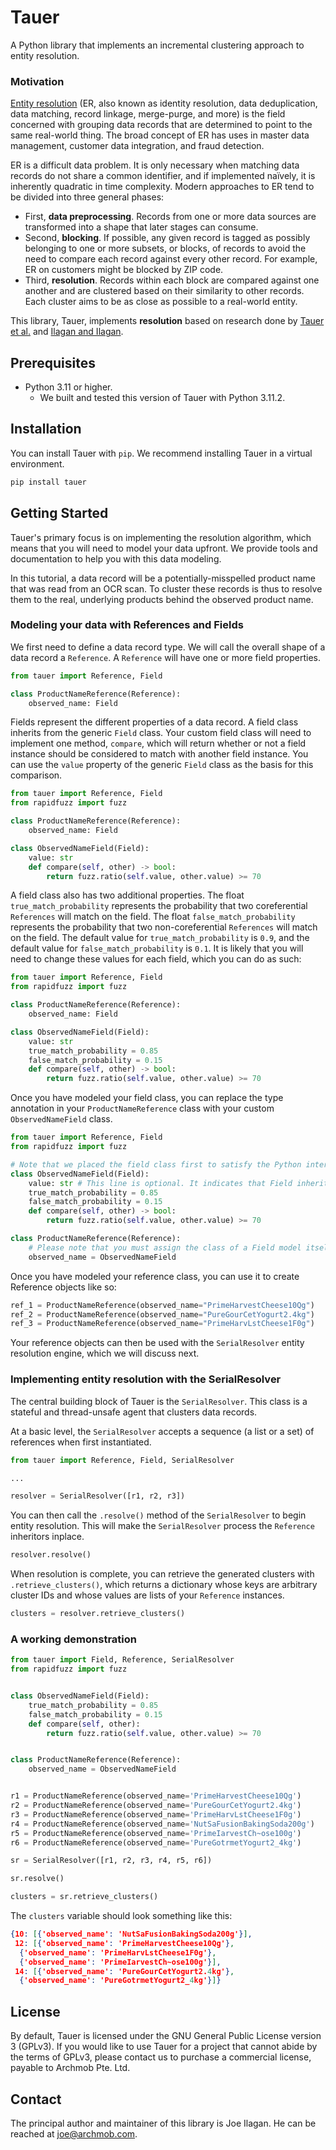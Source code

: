 # Tauer

A Python library that implements an incremental clustering approach to entity resolution.

### Motivation

[Entity resolution](https://en.wikipedia.org/wiki/Record_linkage) (ER, also known as identity resolution, data deduplication, data matching, record linkage, merge-purge, and more) is the field concerned with grouping data records that are determined to point to the same real-world thing. The broad concept of ER has uses in master data management, customer data integration, and fraud detection.

ER is a difficult data problem. It is only necessary when matching data records do not share a common identifier, and if implemented naïvely, it is inherently quadratic in time complexity. Modern approaches to ER tend to be divided into three general phases:

- First, **data preprocessing**. Records from one or more data sources are transformed into a shape that later stages can consume.
- Second, **blocking**. If possible, any given record is tagged as possibly belonging to one or more subsets, or blocks, of records to avoid the need to compare each record against every other record. For example, ER on customers might be blocked by ZIP code.
- Third, **resolution**. Records within each block are compared against one another and are clustered based on their similarity to other records. Each cluster aims to be as close as possible to a real-world entity.

This library, Tauer, implements **resolution** based on research done by [Tauer et al.](https://www.sciencedirect.com/science/article/abs/pii/S1566253517305729) and [Ilagan and Ilagan](#).

## Prerequisites

- Python 3.11 or higher.
    - We built and tested this version of Tauer with Python 3.11.2.

## Installation

You can install Tauer with `pip`. We recommend installing Tauer in a virtual environment.

```bash
pip install tauer
```

## Getting Started

Tauer's primary focus is on implementing the resolution algorithm, which means that you will need to model your data upfront. We provide tools and documentation to help you with this data modeling.

In this tutorial, a data record will be a potentially-misspelled product name that was read from an OCR scan. To cluster these records is thus to resolve them to the real, underlying products behind the observed product name.

### Modeling your data with References and Fields

We first need to define a data record type. We will call the overall shape of a data record a `Reference`. A `Reference` will have one or more field properties.

```python
from tauer import Reference, Field

class ProductNameReference(Reference):
    observed_name: Field
```

Fields represent the different properties of a data record. A field class inherits from the generic `Field` class. Your custom field class will need to implement one method, `compare`, which will return whether or not a field instance should be considered to match with another field instance. You can use the `value` property of the generic `Field` class as the basis for this comparison.

```python
from tauer import Reference, Field
from rapidfuzz import fuzz

class ProductNameReference(Reference):
    observed_name: Field

class ObservedNameField(Field):
    value: str
    def compare(self, other) -> bool:
        return fuzz.ratio(self.value, other.value) >= 70
```

A field class also has two additional properties. The float `true_match_probability` represents the probability that two coreferential `References` will match on the field. The float `false_match_probability` represents the probability that two non-coreferential `References` will match on the field. The default value for `true_match_probability` is `0.9`, and the default value for `false_match_probability` is `0.1`. It is likely that you will need to change these values for each field, which you can do as such:

```python
from tauer import Reference, Field
from rapidfuzz import fuzz

class ProductNameReference(Reference):
    observed_name: Field

class ObservedNameField(Field):
    value: str
    true_match_probability = 0.85
    false_match_probability = 0.15
    def compare(self, other) -> bool:
        return fuzz.ratio(self.value, other.value) >= 70
```

Once you have modeled your field class, you can replace the type annotation in your `ProductNameReference` class with your custom `ObservedNameField` class.

```python
from tauer import Reference, Field
from rapidfuzz import fuzz

# Note that we placed the field class first to satisfy the Python interpreter
class ObservedNameField(Field):
    value: str # This line is optional. It indicates that Field inheritors are expected to have a `value` property.
    true_match_probability = 0.85
    false_match_probability = 0.15
    def compare(self, other) -> bool:
        return fuzz.ratio(self.value, other.value) >= 70

class ProductNameReference(Reference):
    # Please note that you must assign the class of a Field model itself to a property name on your Reference model.
    observed_name = ObservedNameField
```

Once you have modeled your reference class, you can use it to create Reference objects like so:

```python
ref_1 = ProductNameReference(observed_name="PrimeHarvestCheese10Qg")
ref_2 = ProductNameReference(observed_name="PureGourCetYogurt2.4kg")
ref_3 = ProductNameReference(observed_name="PrimeHarvLstCheese1F0g")
```

Your reference objects can then be used with the `SerialResolver` entity resolution engine, which we will discuss next.

### Implementing entity resolution with the SerialResolver

The central building block of Tauer is the `SerialResolver`. This class is a stateful and thread-unsafe agent that clusters data records.

At a basic level, the `SerialResolver` accepts a sequence (a list or a set) of references when first instantiated.

```python
from tauer import Reference, Field, SerialResolver

...

resolver = SerialResolver([r1, r2, r3])
```

You can then call the `.resolve()` method of the `SerialResolver` to begin entity resolution. This will make the `SerialResolver` process the `Reference` inheritors inplace.

```python
resolver.resolve()
```

When resolution is complete, you can retrieve the generated clusters with `.retrieve_clusters()`, which returns a dictionary whose keys are arbitrary cluster IDs and whose values are lists of your `Reference` instances.

```python
clusters = resolver.retrieve_clusters()
```

### A working demonstration

```python
from tauer import Field, Reference, SerialResolver
from rapidfuzz import fuzz


class ObservedNameField(Field):
    true_match_probability = 0.85
    false_match_probability = 0.15
    def compare(self, other):
        return fuzz.ratio(self.value, other.value) >= 70


class ProductNameReference(Reference):
    observed_name = ObservedNameField


r1 = ProductNameReference(observed_name='PrimeHarvestCheese10Qg')
r2 = ProductNameReference(observed_name='PureGourCetYogurt2.4kg')
r3 = ProductNameReference(observed_name='PrimeHarvLstCheese1F0g')
r4 = ProductNameReference(observed_name='NutSaFusionBakingSoda200g')
r5 = ProductNameReference(observed_name='PrimeIarvestCh~ose100g')
r6 = ProductNameReference(observed_name='PureGotrmetYogurt2_4kg')

sr = SerialResolver([r1, r2, r3, r4, r5, r6])

sr.resolve()

clusters = sr.retrieve_clusters()
```

The `clusters` variable should look something like this:

```json
{10: [{'observed_name': 'NutSaFusionBakingSoda200g'}],
 12: [{'observed_name': 'PrimeHarvestCheese10Qg'},
  {'observed_name': 'PrimeHarvLstCheese1F0g'},
  {'observed_name': 'PrimeIarvestCh~ose100g'}],
 14: [{'observed_name': 'PureGourCetYogurt2.4kg'},
  {'observed_name': 'PureGotrmetYogurt2_4kg'}]}
```

## License

By default, Tauer is licensed under the GNU General Public License version 3 (GPLv3). If you would like to use Tauer for a project that cannot abide by the terms of GPLv3, please contact us to purchase a commercial license, payable to Archmob Pte. Ltd.

## Contact

The principal author and maintainer of this library is Joe Ilagan. He can be reached at joe@archmob.com.
